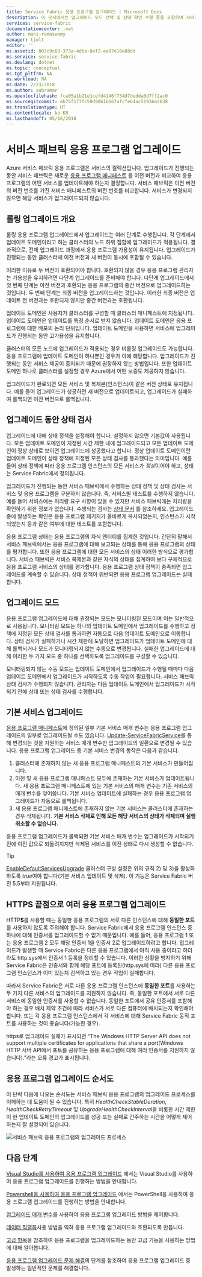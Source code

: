 ```yaml
---
title: Service Fabric 응용 프로그램 업그레이드 | Microsoft Docs
description: 이 문서에서는 업그레이드 모드 선택 및 상태 확인 수행 등을 포함하여 서비스 패브릭 응용 프로그램 업그레이드를 소개합니다.
services: service-fabric
documentationcenter: .net
author: mani-ramaswamy
manager: timlt
editor: ''
ms.assetid: 803c9c63-373a-4d6a-8ef2-ea97e16e88dd
ms.service: service-fabric
ms.devlang: dotnet
ms.topic: conceptual
ms.tgt_pltfrm: NA
ms.workload: NA
ms.date: 2/23/2018
ms.author: subramar
ms.openlocfilehash: fca05a1b21e1cefd4146f754d7dedda0d7ff2ac0
ms.sourcegitcommit: eb75f177fc59d90b1b667afcfe64ac51936e2638
ms.translationtype: HT
ms.contentlocale: ko-KR
ms.lasthandoff: 05/16/2018
---
```

# <a name="service-fabric-application-upgrade"></a>서비스 패브릭 응용 프로그램 업그레이드
Azure 서비스 패브릭 응용 프로그램은 서비스의 컬렉션입니다. 업그레이드가 진행되는 동안 서비스 패브릭은 새로운 [응용 프로그램 매니페스트](service-fabric-application-and-service-manifests.md) 를 이전 버전과 비교하여 응용 프로그램의 어떤 서비스를 업데이트해야 하는지 결정합니다. 서비스 패브릭은 이전 버전의 버전 번호를 가진 서비스 매니페스트의 버전 번호를 비교합니다. 서비스가 변경되지 않으면 해당 서비스가 업그레이드되지 않습니다.

## <a name="rolling-upgrades-overview"></a>롤링 업그레이드 개요
롤링 응용 프로그램 업그레이드에서 업그레이드는 여러 단계로 수행됩니다. 각 단계에서 업데이트 도메인이라고 하는 클러스터의 노드 하위 집합에 업그레이드가 적용됩니다. 결과적으로, 전체 업그레이드 과정에서 응용 프로그램 가용성이 유지됩니다. 업그레이드가 진행되는 동안 클러스터에 이전 버전과 새 버전이 동시에 포함될 수 있습니다.

이러한 이유로 두 버전이 호환되어야 합니다. 호환되지 않을 경우 응용 프로그램 관리자는 가용성을 유지하려면 다단계 업그레이드를 준비해야 합니다. 다단계 업그레이드에서 첫 번째 단계는 이전 버전과 호환되는 응용 프로그램의 중간 버전으로 업그레이드하는 것입니다. 두 번째 단계는 최종 버전을 업그레이드하는 것입니다. 이러한 최종 버전은 업데이트 전 버전과는 호환되지 않지만 중간 버전과는 호환됩니다.

업데이트 도메인은 사용자가 클러스터를 구성할 때 클러스터 매니페스트에 지정됩니다. 업데이트 도메인은 업데이트를 특정 순서로 받지 않습니다. 업데이트 도메인은 응용 프로그램에 대한 배포의 논리 단위입니다. 업데이트 도메인을 사용하면 서비스에 업그레이드가 진행되는 동안 고가용성을 유지합니다.

클러스터의 모든 노드에 업그레이드가 적용되는 경우 비롤링 업그레이드도 가능합니다. 응용 프로그램에 업데이트 도메인이 하나뿐인 경우가 이에 해당합니다. 업그레이드가 진행되는 동안 서비스 제공이 중지되기 때문에 권장하지 않는 방법입니다. 또한 업데이트 도메인 하나로 클러스터를 설정할 경우 Azure에서 어떤 보증도 제공하지 않습니다.

업그레이드가 완료되면 모든 서비스 및 복제본(인스턴스)이 같은 버전 상태로 유지됩니다. 예를 들어 업그레이드가 성공하면 새 버전으로 업데이트되고, 업그레이드가 실패하여 롤백되면 이전 버전으로 롤백됩니다.

## <a name="health-checks-during-upgrades"></a>업그레이드 동안 상태 검사
업그레이드에 대해 상태 정책을 설정해야 합니다. 설정하지 않으면 기본값이 사용됩니다. 모든 업데이트 도메인이 지정된 시간 제한 내에 업그레이드되고 모든 업데이트 도메인이 정상 상태로 보이면 업그레이드에 성공했다고 합니다.  정상 업데이트 도메인이란 업데이트 도메인이 상태 정책에 지정된 모든 상태 검사를 통과했다는 의미입니다. 예를 들어 상태 정책에 따라 응용 프로그램 인스턴스의 모든 서비스가 *정상*이어야 하고, 상태는 Service Fabric에서 정의됩니다.

업그레이드가 진행되는 동안 서비스 패브릭에서 수행하는 상태 정책 및 상태 검사는 서비스 및 응용 프로그램을 구분하지 않습니다. 즉, 서비스별 테스트를 수행하지 않습니다.  예를 들어 서비스에는 처리량 요구 사항이 있을 수 있지만 서비스 패브릭에는 처리량을 확인하기 위한 정보가 없습니다. 수행되는 검사는 [상태 문서](service-fabric-health-introduction.md) 를 참조하세요. 업그레이드 중에 발생하는 확인은 응용 프로그램 패키지가 올바르게 복사되었는지, 인스턴스가 시작되었는지 등과 같은 여부에 대한 테스트를 포함합니다.

응용 프로그램 상태는 응용 프로그램의 자식 엔터티를 집계한 것입니다. 간단히 말해서 서비스 패브릭에서는 응용 프로그램에 대해 보고되는 상태를 통해 응용 프로그램의 상태를 평가합니다. 또한 응용 프로그램에 대한 모든 서비스의 상태 이러한 방식으로 평가합니다. 서비스 패브릭은 서비스 복제본과 같은 자식의 상태를 집계하여 보다 구체적으로 응용 프로그램 서비스의 상태를 평가합니다. 응용 프로그램 상태 정책이 충족되면 업그레이드를 계속할 수 있습니다. 상태 정책이 위반되면 응용 프로그램 업그레이드는 실패합니다.

## <a name="upgrade-modes"></a>업그레이드 모드
응용 프로그램 업그레이드에 대해 권장되는 모드는 모니터링된 모드이며 이는 일반적으로 사용됩니다. 모니터링 모드는 하나의 업데이트 도메인에서 업그레이드를 수행하고 정책에 지정된 모든 상태 검사를 통과하면 자동으로 다음 업데이트 도메인으로 이동합니다.  상태 검사가 실패하거나 시간 제한에 도달하면 업그레이드가 업데이트 도메인에 대해 롤백되거나 모드가 모니터링되지 않는 수동으로 변경됩니다. 실패한 업그레이드에 대해 이러한 두 가지 모드 중 하나를 선택하도록 업그레이드를 구성할 수 있습니다. 

모니터링되지 않는 수동 모드는 업데이트 도메인에서 업그레이드가 수행될 때마다 다음 업데이트 도메인에서 업그레이드가 시작하도록 수동 작업이 필요합니다. 서비스 패브릭 상태 검사가 수행되지 않습니다. 관리자는 다음 업데이트 도메인에서 업그레이드가 시작되기 전에 상태 또는 상태 검사를 수행합니다.

## <a name="upgrade-default-services"></a>기본 서비스 업그레이드
[응용 프로그램 매니페스트](service-fabric-application-and-service-manifests.md)에 정의된 일부 기본 서비스 매개 변수는 응용 프로그램 업그레이드의 일부로 업그레이드될 수도 있습니다. [Update-ServiceFabricService](https://docs.microsoft.com/powershell/module/servicefabric/update-servicefabricservice?view=azureservicefabricps)를 통해 변경되는 것을 지원하는 서비스 매개 변수만 업그레이드의 일환으로 변경될 수 있습니다. 응용 프로그램 업그레이드 중 기본 서비스 변경의 동작은 다음과 같습니다.

1. 클러스터에 존재하지 않는 새 응용 프로그램 매니페스트의 기본 서비스가 만들어집니다.
2. 이전 및 새 응용 프로그램 매니페스트 모두에 존재하는 기본 서비스가 업데이트됩니다. 새 응용 프로그램 매니페스트에 있는 기본 서비스의 매개 변수는 기존 서비스의 매개 변수를 덮어씁니다. 기본 서비스 업데이트에 실패하는 경우 응용 프로그램 업그레이드가 자동으로 롤백됩니다.
3. 새 응용 프로그램 매니페스트에 존재하지 않는 기본 서비스는 클러스터에 존재하는 경우 삭제됩니다. **기본 서비스 삭제로 인해 모든 해당 서비스의 상태가 삭제되며 실행 취소할 수 없습니다.**

응용 프로그램 업그레이드가 롤백되면 기본 서비스 매개 변수는 업그레이드가 시작되기 전에 이전 값으로 되돌려지지만 삭제된 서비스를 이전 상태로 다시 생성할 수 없습니다.

> [!TIP]
> [EnableDefaultServicesUpgrade](service-fabric-cluster-fabric-settings.md) 클러스터 구성 설정은 위의 규칙 2) 및 3)을 활성화하도록 *true*여야 합니다(기본 서비스 업데이트 및 삭제). 이 기능은 Service Fabric 버전 5.5부터 지원됩니다.

## <a name="upgrading-multiple-applications-with-https-endpoints"></a>HTTPS 끝점으로 여러 응용 프로그램 업그레이드
HTTP**S**를 사용할 때는 동일한 응용 프로그램의 서로 다른 인스턴스에 대해 **동일한 포트**를 사용하지 않도록 주의해야 합니다. Service Fabric에서 응용 프로그램 인스턴스 중 하나에 대해 인증서를 업그레이드할 수 없기 때문입니다. 예를 들어, 응용 프로그램 1 또는 응용 프로그램 2 모두 해당 인증서 1을 인증서 2로 업그레이드하려고 합니다. 업그레이드가 발생할 때 Service Fabric은 다른 응용 프로그램에서 아직 사용 중이라고 하더라도 http.sys에서 인증서 1 등록을 정리할 수 있습니다. 이러한 상황을 방지하기 위해 Service Fabric은 인증서와 함께 해당 포트에 등록된(http.sys에 따라) 다른 응용 프로그램 인스턴스가 이미 있는지 검색하고 있는 경우 작업이 실패합니다.

따라서 Service Fabric은 서로 다른 응용 프로그램 인스턴스에 **동일한 포트**를 사용하는 두 가지 다른 서비스의 업그레이드를 지원하지 않습니다. 즉, 동일한 포트에서 서로 다른 서비스에 동일한 인증서를 사용할 수 없습니다. 동일한 포트에서 공유 인증서를 포함해야 하는 경우 배치 제약 조건에 따라 서비스가 서로 다른 컴퓨터에 배치되는지 확인해야 합니다. 또는 각 응용 프로그램 인스턴스에서 각 서비스에 대해 Service Fabric 동적 포트를 사용하는 것이 좋습니다(가능한 경우). 

https로 업그레이드 실패가 표시되면 “The Windows HTTP Server API does not support multiple certificates for applications that share a port(Windows HTTP 서버 API에서 포트를 공유하는 응용 프로그램에 대해 여러 인증서를 지원하지 않습니다).”라는 오류 경고가 표시됩니다.

## <a name="application-upgrade-flowchart"></a>응용 프로그램 업그레이드 순서도
이 단락 다음에 나오는 순서도는 서비스 패브릭 응용 프로그램의 업그레이드 프로세스를 이해하는 데 도움이 될 수 있습니다. 특히 *HealthCheckStableDuration*, *HealthCheckRetryTimeout* 및 *UpgradeHealthCheckInterval*을 비롯한 시간 제한이 한 업데이트 도메인의 업그레이드를 성공 또는 실패로 간주하는 시간을 어떻게 제어하는지 잘 설명되어 있습니다.

![서비스 패브릭 응용 프로그램의 업그레이드 프로세스][image]

## <a name="next-steps"></a>다음 단계
[Visual Studio를 사용하여 응용 프로그램 업그레이드](service-fabric-application-upgrade-tutorial.md) 에서는 Visual Studio를 사용하여 응용 프로그램 업그레이드를 진행하는 방법을 안내합니다.

[Powershell을 사용하여 응용 프로그램 업그레이드](service-fabric-application-upgrade-tutorial-powershell.md) 에서는 PowerShell을 사용하여 응용 프로그램 업그레이드를 진행하는 방법을 안내합니다.

[업그레이드 매개 변수](service-fabric-application-upgrade-parameters.md)를 사용하여 응용 프로그램 업그레이드 방법을 제어합니다.

[데이터 직렬화](service-fabric-application-upgrade-data-serialization.md)사용 방법을 익혀 응용 프로그램 업그레이드와 호환되도록 만듭니다.

[고급 항목](service-fabric-application-upgrade-advanced.md)을 참조하여 응용 프로그램을 업그레이드하는 동안 고급 기능을 사용하는 방법에 대해 알아봅니다.

[응용 프로그램 업그레이드 문제 해결](service-fabric-application-upgrade-troubleshooting.md)의 단계를 참조하여 응용 프로그램 업그레이드 중 발생하는 일반적인 문제를 해결합니다.

[image]: media/service-fabric-application-upgrade/service-fabric-application-upgrade-flowchart.png

